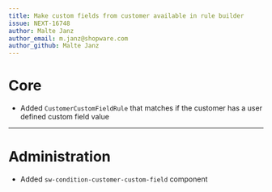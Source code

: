 ```yaml
---
title: Make custom fields from customer available in rule builder
issue: NEXT-16748
author: Malte Janz
author_email: m.janz@shopware.com 
author_github: Malte Janz
---
```

# Core
* Added `CustomerCustomFieldRule` that matches if the customer has a user defined custom field value
___
# Administration
* Added `sw-condition-customer-custom-field` component
